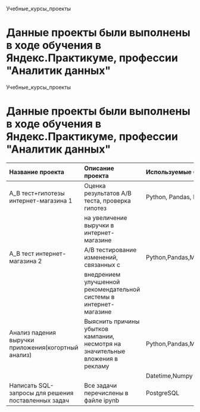 Учебные_курсы_проекты
# Данные проекты были выполнены в ходе обучения в Яндекс.Практикуме, профессии "Аналитик данных"

 Учебные_курсы_проекты
# Данные проекты были выполнены в ходе обучения в Яндекс.Практикуме, профессии "Аналитик данных"

| Название проекта                                    |Описание проекта                                                               |Используемые библиотеки                                        
| :---                                                |:---                                                                           |:---                                     
|A_B тест+гипотезы интернет-магазина 1                |Оценка результатов A/B теста, проверка гипотез                                 |Python, Pandas, Matplotlib, SciPy       
|                                                     |на увеличение выручки в интернет-магазине                                      |                                         
|A_B тест интернет-магазина  2                        |A/B тестирование изменений, связанных с                                        |Python,Pandas,Matplotlib,Scipy,A/B                                                              
|                                                     |внедрением улучшенной рекомендательной системы в интернет-магазине             |                                         
|Анализ падения выручки приложения(когортный анализ)  |Выяснить причины убытков кампании, несмотря на значительные вложения в рекламу |Python,Pandas,Matplotlib 
|                                                     |                                                                               |Datetime,Numpy
|Написать SQL-запросы для решения поставленных задач  |Все задачи перечислены в файле ipynb                                           |PostgreSQL                                
